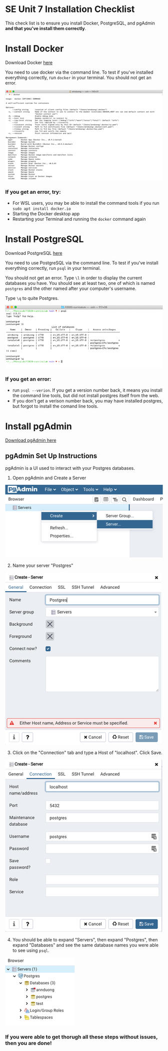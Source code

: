 # SE Unit 7 Installation Checklist
This check list is to ensure you install Docker, PostgreSQL, and pgAdmin **and that you've install them correctly**.

# Install Docker

Download Docker [here](https://docs.docker.com/get-docker/)

You need to use docker via the command line. To test if you've installed everything correctly, run `docker` in your terminal. You should not get an error.

![docker](./assets/docker.png)

### If you get an error, try:
* For WSL users, you may be able to install the command tools if you run `sudo apt install docker.io`
* Starting the Docker desktop app
* Restarting your Terminal and running the `docker` command again

# Install PostgreSQL

Download PostgreSQL [here](https://www.postgresql.org/download/)

You need to use PostgreSQL via the command line. To test if you've install everything correctly, run `psql` in your terminal.

You should not get an error. Type `\l` in order to display the current databases you have. You should see at least two, one of which is named `postgres` and the other named after your computer's username.

Type `\q` to quite Postgres.

![pg](./assets/postgres.png)

### If you get an error:
* run `psql --verion`. If you get a version number back, it means you install the command line tools, but did not install postgres itself from the web.
* If you don't get a verison number back, you may have installed postgres, but forgot to install the comand line tools.

# Install pgAdmin

[Download pgAdmin here](https://www.pgadmin.org/download/)

## pgAdmin Set Up Instructions

pgAdmin is a UI used to interact with your Postgres databases.

1. Open pgAdmin and Create a Server

![createServer](./assets/createServer.png)

2. Name your server "Postgres"

![name](./assets/name.png)

3. Click on the "Connection" tab and type a Host of "localhost". Click Save.

![localhost](./assets/localhost.png)

4. You should be able to expand "Servers", then expand "Postgres", then expand "Databases" and see the same database names you were able to see using `psql`.

![databases](./assets/databases.png)


### If you were able to get thorugh all these steps without issues, then you are done!
